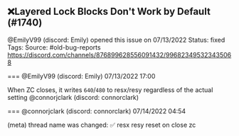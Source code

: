 ## ❌Layered Lock Blocks Don't Work by Default (#1740)
@EmilyV99 (discord: Emily) opened this issue on 07/13/2022
Status: fixed
Tags: 
Source: #old-bug-reports https://discord.com/channels/876899628556091432/996823495323435068


=== @EmilyV99 (discord: Emily) 07/13/2022 17:00

When ZC closes, it writes `640`/`480` to resx/resy regardless of the actual setting
@connorjclark (discord: connorclark)

=== @connorjclark (discord: connorclark) 07/14/2022 04:54

(meta) thread name was changed: ✅ resx resy reset on close zc

